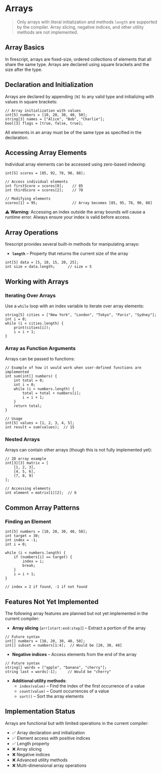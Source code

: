 # Arrays

> Only arrays with literal initialization and methods `length` are supported by the compiler. Array slicing, negative indices, and other utility methods are not implemented.

## Array Basics

In firescript, arrays are fixed-size, ordered collections of elements that all share the same type. Arrays are declared using square brackets and the size after the type.

## Declaration and Initialization

Arrays are declared by appending `[N]` to any valid type and initializing with values in square brackets:

```firescript
// Array initialization with values
int[5] numbers = [10, 20, 30, 40, 50];
string[3] names = ["Alice", "Bob", "Charlie"];
bool[3] flags = [true, false, true];
```

All elements in an array must be of the same type as specified in the declaration.

## Accessing Array Elements

Individual array elements can be accessed using zero-based indexing:

```firescript
int[5] scores = [85, 92, 78, 90, 88];

// Access individual elements
int firstScore = scores[0];    // 85
int thirdScore = scores[2];    // 78

// Modifying elements
scores[1] = 95;                // Array becomes [85, 95, 78, 90, 88]
```

⚠️ **Warning:** Accessing an index outside the array bounds will cause a runtime error. Always ensure your index is valid before access.

## Array Operations

firescript provides several built-in methods for manipulating arrays:

- **`length`** – Property that returns the current size of the array

```firescript
int[5] data = [5, 10, 15, 20, 25];
int size = data.length;      // size = 5
```

## Working with Arrays

### Iterating Over Arrays

Use a `while` loop with an index variable to iterate over array elements:

```firescript
string[5] cities = ["New York", "London", "Tokyo", "Paris", "Sydney"];
int i = 0;
while (i < cities.length) {
    print(cities[i]);
    i = i + 1;
}
```

### Array as Function Arguments

Arrays can be passed to functions:

```firescript
// Example of how it would work when user-defined functions are implemented
int sum(int[] numbers) {
    int total = 0;
    int i = 0;
    while (i < numbers.length) {
        total = total + numbers[i];
        i = i + 1;
    }
    return total;
}

// Usage
int[5] values = [1, 2, 3, 4, 5];
int result = sum(values);  // 15
```

### Nested Arrays

Arrays can contain other arrays (though this is not fully implemented yet):

```firescript
// 2D array example
int[3][3] matrix = [
    [1, 2, 3],
    [4, 5, 6],
    [7, 8, 9]
];

// Accessing elements
int element = matrix[1][2];  // 6
```

## Common Array Patterns

### Finding an Element

```firescript
int[5] numbers = [10, 20, 30, 40, 50];
int target = 30;
int index = -1;
int i = 0;

while (i < numbers.length) {
    if (numbers[i] == target) {
        index = i;
        break;
    }
    i = i + 1;
}

// index = 2 if found, -1 if not found
```

## Features Not Yet Implemented

The following array features are planned but not yet implemented in the current compiler:

- **Array slicing** (`arr[start:end:step]`) – Extract a portion of the array

```firescript
// Future syntax
int[] numbers = [10, 20, 30, 40, 50];
int[] subset = numbers[1:4];  // Would be [20, 30, 40]
```

- **Negative indices** – Access elements from the end of the array

```firescript
// Future syntax
string[] words = ["apple", "banana", "cherry"];
string last = words[-1];     // Would be "cherry"
```

- **Additional utility methods**:
  - `index(value)` – Find the index of the first occurrence of a value
  - `count(value)` – Count occurrences of a value
  - `sort()` – Sort the array elements

## Implementation Status

Arrays are functional but with limited operations in the current compiler:

- ✅ Array declaration and initialization
- ✅ Element access with positive indices
- ✅ Length property
- ❌ Array slicing
- ❌ Negative indices
- ❌ Advanced utility methods
- ❌ Multi-dimensional array operations
